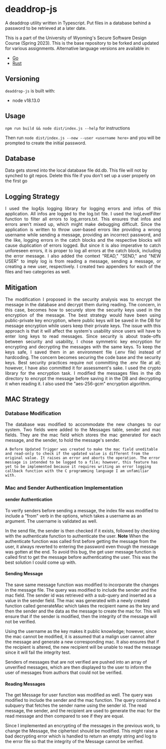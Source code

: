 #  deaddrop-js

A deaddrop utility written in Typescript. Put files in a database behind a password to be retrieved at a later date.

This is a part of the University of Wyoming's Secure Software Design Course (Spring 2023). This is the base repository to be forked and updated for various assignments. Alternative language versions are available in:
- [Go](https://github.com/andey-robins/deaddrop-go)
- [Rust](https://github.com/andey-robins/deaddrop-rs)

## Versioning

`deaddrop-js` is built with:
- node v18.13.0

## Usage

`npm run build && node dist/index.js --help` for instructions

Then run `node dist/index.js --new --user <username here>` and you will be prompted to create the initial password.

## Database

Data gets stored into the local database file dd.db. This file will not by synched to git repos. Delete this file if you don't set up a user properly on the first go


## Logging Strategy
<p align="justify">I used the log4js logging library for logging errors and infos of this application. All infos are logged to the log.txt file. I used the logLevelFilter function to filter all errors to log_errors.txt. This ensures that infos and errors aren't mixed up, which might make debugging difficult. Since the application is written to throw user-based errors like providing a wrong username while sending a message, providing an incorrect password, and the like, logging errors in the catch blocks and the respective blocks will cause duplication of errors logged. But since it is also imperative to catch unforeseen errors, it is proper to log all errors at the catch block, including the error message. 
I also added the context "READ," "SEND," and "NEW USER" to imply log is from reading a message, sending a message, or creating a new user, respectively. I created two appenders for each of the files and two categories as well.<p>


## Mitigation
<p align="justify">The modification I proposed in the security analysis was to encrypt the message in the database and decrypt them during reading. The concern, in this case, becomes how to securely store the security keys used in the encryption of the message. The best strategy would have been using public-private key encryption, where public keys will be saved in the DB for message encryption while users keep their private keys. The issue with this approach is that it will affect the system's usability since users will have to enter long keys to read messages. Since security is about trade-offs between security and usability, I chose symmetric key encryption for encrypting and decrypting the messages with the same keys. To keep the keys safe, I saved them in an environment file (.env file) instead of hardcoding. The concern becomes securing the code base and the security keys. Best security practices require not committing the .env file at all; however, I have also committed it for assessment's sake.
I used the crypto library for the encryption task. I modified the messages files in the db directory to encrypt the message before saving it in the DB and decrypting it when reading it. I also used the "aes-256-gcm" encryption algorithm.<p>

## MAC Strategy

### Database Modification
<p align="justify">
    The database was modified to accommodate the new changes to our system. Two fields were added to the Messages table, sender and mac fields. They are the mac field which stores the mac generated for each message, and the sender, to hold the message's sender.  

    A Before Updated Trigger was created to make the mac field uneditable and read-only to check if the updated value is different from the original value. It raises an error and aborts the operation. The error message is intended to be logged to a file; however, this feature has yet to be implemented because it requires writing an error logging callback function with the C programming language I am unfamiliar with. 
</p>

### Mac and Sender Authentication Implementation 

#### sender Authentication
<p>
To verify senders before sending a message, the index file was modified to include a "from" verb in the options, which takes a username as an argument. The username is validated as well.  

In the send file, the sender is then checked if it exists, followed by checking with the authenticate function to authenticate the user. **Note** When the authenticate function was called first before getting the message from the user, it always reverted to entering the password even though the message was gotten at the end. To avoid this bug, the get user message function is called first to get the message before authenticating the user. This was the best solution I could come up with.
</p>

#### Sending Message
The save same message function was modified to incorporate the changes in the message file. The query was modified to include the sender and the mac field. The sender id was retrieved with a sub-query and inserted as a value in the sender field. The mac was generated with a newly created function called generateMac which takes the recipient name as the key and then the sender and the data as the message to create the mac for. This will ensure that if the sender is modified, then the integrity of the message will not be verified.  

Using the username as the key makes it public knowledge; however, since the mac cannot be modified, it is assumed that a malign user cannot alter the message and generate a new corresponding mac. It also ensures that if the recipient is altered, the new recipient will be unable to read the message since it will fail the integrity test.  
  
Senders of messages that are not verified are pushed into an array of unverified messages, which are then displayed to the user to inform the user of messages from authors that could not be verified.

#### Reading Messages
<p>
The get Message for user function was modified as well. The query was modified to include the sender and the mac function. The query contained a subquery that fetches the sender name using the sender id. The read message, the sender, and the recipient are used to generate the mac for the read message and then compared to see if they are equal.  

Since I implemented an encrypting of the messages in the previous work, to change the Message, the ciphertext should be modified. This might raise a bad decrypting error which is handled to return an empty string and log to the error file so that the integrity of the Message cannot be verified. 
</p>

